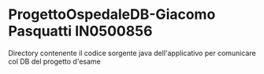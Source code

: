 # ProgettoOspedaleDB-Giacomo Pasquatti IN0500856
Directory contenente il codice sorgente java dell'applicativo per comunicare col DB del progetto d'esame
